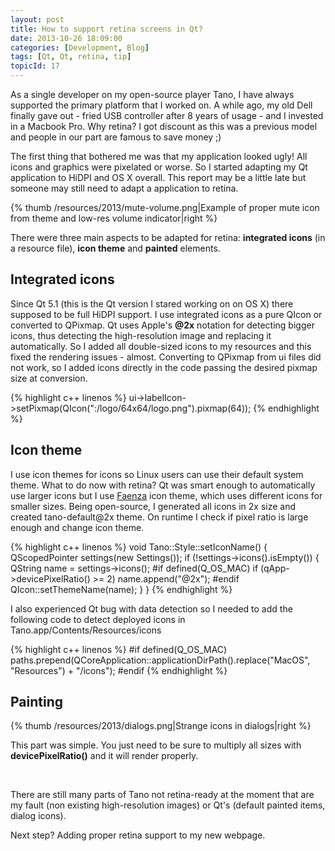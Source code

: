 ```yaml
---
layout: post
title: How to support retina screens in Qt?
date: 2013-10-26 18:09:00
categories: [Development, Blog]
tags: [Qt, Qt, retina, tip]
topicId: 17
---
```


As a single developer on my open-source player Tano, I have always supported the primary platform that I worked on. A while ago, my old Dell finally gave out - fried USB controller after 8 years of usage - and I invested in a Macbook Pro. Why retina? I got discount as this was a previous model and people in our part are famous to save money ;)

The first thing that bothered me was that my application looked ugly! All icons and graphics were pixelated or worse. So I started adapting my Qt application to HiDPI and OS X overall. This report may be a little late but someone may still need to adapt a application to retina.

<!--more-->
{% thumb /resources/2013/mute-volume.png|Example of proper mute icon from theme and low-res volume indicator|right %}

There were three main aspects to be adapted for retina: <strong>integrated icons</strong> (in a resource file), <strong>icon theme</strong> and <strong>painted</strong> elements.


## Integrated icons
Since Qt 5.1 (this is the Qt version I stared working on on OS X) there supposed to be full HiDPI support. I use integrated icons as a pure QIcon or converted to QPixmap. Qt uses Apple's <strong>@2x</strong> notation for detecting bigger icons, thus detecting the high-resolution image and replacing it automatically. So I added all double-sized icons to my resources and this fixed the rendering issues - almost. Converting to QPixmap from ui files did not work, so I added icons directly in the code passing the desired pixmap size at conversion.

{% highlight c++ linenos %}
ui->labelIcon->setPixmap(QIcon(":/logo/64x64/logo.png").pixmap(64));
{% endhighlight %}

## Icon theme
I use icon themes for icons so Linux users can use their default system theme. What to do now with retina? Qt was smart enough to automatically use larger icons but I use <a title="Faenza" href="https://www.google.si/url?sa=t&amp;rct=j&amp;q=&amp;esrc=s&amp;source=web&amp;cd=10&amp;cad=rja&amp;ved=0CEIQFjAJ&amp;url=http%3A%2F%2Ftiheum.deviantart.com%2Fart%2FFaenza-Icons-173323228&amp;ei=2-prUte_Hojoswatr4CwDQ&amp;usg=AFQjCNGBzaAiRZjl90E9kVF69u7fa9viSw&amp;sig2=j_VA7gGx3xcjNPhR0rdvNw&amp;bvm=bv.55123115,d.Yms" target="_blank">Faenza</a> icon theme, which uses different icons for smaller sizes. Being open-source, I generated all icons in 2x size and created tano-default@2x theme. On runtime I check if pixel ratio is large enough and change icon theme.

{% highlight c++ linenos %}
void Tano::Style::setIconName()
{
    QScopedPointer<Settings> settings(new Settings());
    if (!settings->icons().isEmpty()) {
        QString name = settings->icons();
#if defined(Q_OS_MAC)
        if (qApp->devicePixelRatio() >= 2)
            name.append("@2x");
#endif
        QIcon::setThemeName(name);
    }
}
{% endhighlight %}

I also experienced Qt bug with data detection so I needed to add the following code to detect deployed icons in Tano.app/Contents/Resources/icons

{% highlight c++ linenos %}
#if defined(Q_OS_MAC)
    paths.prepend(QCoreApplication::applicationDirPath().replace("MacOS", "Resources") + "/icons");
#endif
{% endhighlight %}

## Painting
{% thumb /resources/2013/dialogs.png|Strange icons in dialogs|right %}

This part was simple. You just need to be sure to multiply all sizes with <strong>devicePixelRatio()</strong> and it will render properly.

&nbsp;

There are still many parts of Tano not retina-ready at the moment that are my fault (non existing high-resolution images) or Qt's (default painted items, dialog icons).

Next step? Adding proper retina support to my new webpage.

